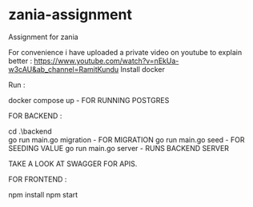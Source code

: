 # zania-assignment
 Assignment for zania

For convenience i have uploaded a private video on youtube to explain better : https://www.youtube.com/watch?v=nEkUa-w3cAU&ab_channel=RamitKundu 
 Install docker 

 Run : 

docker compose up - FOR RUNNING POSTGRES

FOR BACKEND : 

cd .\backend\
 go run main.go migration                 - FOR MIGRATION
  go run main.go seed                     - FOR SEEDING VALUE
   go run main.go server                  - RUNS BACKEND SERVER

   TAKE A LOOK AT SWAGGER FOR APIS.

FOR FRONTEND :

npm install 
npm start







